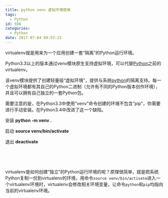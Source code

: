 ```yaml
---
title: python venv 虚拟环境使用
tags:
  - Python
id: 596
categories:
  - Python
date: 2017-07-04 09:53:23
---
```


virtualenv就是用来为一个应用创建一套“隔离”的Python运行环境。

Python3.3以上的版本通过venv模块原生支持虚拟环境，可以代替[Python](http://lib.csdn.net/base/python "Python知识库")之前的virtualenv。

该venv模块提供了创建轻量级“虚拟环境”，提供与系统[python](http://lib.csdn.net/base/python "Python知识库")的隔离支持。每一个虚拟环境都有其自己的Python二进制（允许有不同的Python版本创作环境），并且可以拥有自己独立的一套Python包。

需要注意的是，在Python3.3中使用”venv”命令创建的环境不包含”pip”，你需要进行手动安装。在Python3.4中改进了这一个缺陷。

安装 **python -m venv .**

启动 **source venv/bin/activate**

退出 **deactivate**

&nbsp;

&nbsp;

virtualenv是如何创建“独立”的Python运行环境的呢？原理很简单，就是把系统Python复制一份到virtualenv的环境，用命令`source venv/bin/activate`进入一个virtualenv环境时，virtualenv会修改相关环境变量，让命令`python`和`pip`均指向当前的virtualenv环境。